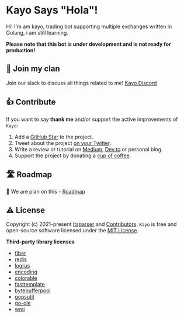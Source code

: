 # Kayo Says "Hola"!

Hi! I'm am kayo, trading bot supporting multiple exchanges written in Golang, i am still learning.

**Please note that this bot is under development and is not ready for production!**

## 🌱 Join my clan
Join our slack to discuss all things related to me! [Kayo Discord](https://discord.workfoxes.in)


## 👍  Contribute
If you want to say  **thank me**  and/or support the active improvements of  `Kayo`:

1.  Add a  [GitHub Star](https://github.com/workfoxes/kayo/stargazers)  to the project.
2.  Tweet about the project  [on your Twitter](https%3A%2F%2Ftwitter.com%2Fintent%2Ftweet%3Ftext%3DKayo%20is%20a%20trading%20%23bot%20supporting%20multiple%20exchanges%20written%20in%20Golang%20%23trading%2C%20with%20better%20backtesting%20and%20algorithm%20and%20strategy%2C%20Designed%20to%20ease%20things%20up%20for%20%23fast%20development%20with%20zero%20memory%20allocation%20and%20%23performance%20in%20mind%20%F0%9F%9A%80%20https%3A%2F%2Fgithub.com%2Fworkfoxes%2Fkayo).
3.  Write a review or tutorial on  [Medium](https://medium.com/),  [Dev.to](https://dev.to/)  or personal blog.
4.  Support the project by donating a  [cup of coffee](https://kayo.workfoxes.in/donate).

## 🛣️ Roadmap
🥳 We are plan on this - [Roadmap](https://github.com/workfoxes/kayo/projects/2)

## ⚠️  License
Copyright (c) 2021-present  [Itsparser](https://github.com/itsparser)  and  [Contributors](https://github.com/workfoxes/kayo/graphs/contributors).  `Kayo`  is free and open-source software licensed under the  [MIT License](https://github.com/workfoxes/kayo/blob/main/LICENSE).

**Third-party library licenses**
-   [fiber](https://github.com/gofiber/fiber/blob/master/LICENSE)
-   [redis](https://github.com/go-redis/redis/blob/master/LICENSE)
-   [logrus](https://github.com/sirupsen/logrus/blob/master/LICENSE)
-   [encoding](https://github.com/segmentio/encoding/blob/master/LICENSE)
-   [colorable](https://github.com/mattn/go-colorable/blob/master/LICENSE)
-   [fasttemplate](https://github.com/valyala/fasttemplate/blob/master/LICENSE)
-   [bytebufferpool](https://github.com/valyala/bytebufferpool/blob/master/LICENSE)
-   [gopsutil](https://github.com/shirou/gopsutil/blob/master/LICENSE)
-   [go-ole](https://github.com/go-ole/go-ole)
-   [wmi](https://github.com/StackExchange/wmi)
